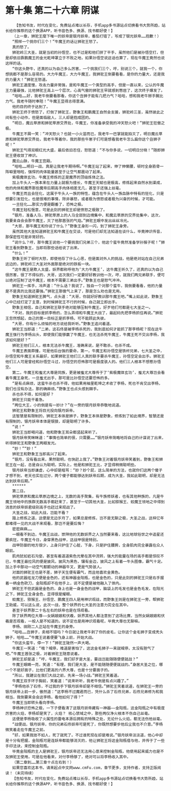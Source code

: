 # 第十集 第二十六章 阴谋
        【告知书友，时代在变化，免费站点难以长存，手机app多书源站点切换看书大势所趋，站长给你推荐的这个换源APP，听书音色多、换源、找书都好使！】
       （上一章，狮驼王麾下唯一的妖帝是银月妖帝，番茄打错了，写成了银光妖帝……抱歉！）
       “照样一个挑你们三个！”牛魔王的话让狮驼王怒了。
       真的怒了。
       狮驼岭三大圣，就是当初的孙悟空，也不过是和他们拼了平手，虽然他们是被孙悟空打，但是却依旧靠鹏魔王的金光乾坤罩立于不败之地，如果孙悟空说这话也算了，现在牛魔王竟然也说这样的话。
       “你这头野牛，还真的以为自己多么厉害，一个挑我们三个，哼，别说三个，就我一个，你想挑都不是那么容易的。大力牛魔王，大力牛魔王，我狮驼王倒要看看，是你的力量大，还是我的力量大！”狮驼王怒道。
       狮驼王速度慢，攻击力量非常强，是和牛魔王一个类型的高手，但是一直以来，公认的牛魔王力量最强，比他狮驼王高上一个层次，心高气傲的狮驼王早就感到憋屈了，这次终于爆发了。
       “哈哈……好，我老牛倒要看那看，你这个丑狮子能有几把力气？哈哈，想和我老牛掰手腕比力气，我老牛随时奉陪！”牛魔王显得志得意满。
       他的目的终于达到了。
       狮驼王终于愤怒了，打倒了狮驼王，野象王和鹏魔王自然会支援，狮驼岭三圣，虽然彼此之间有些小动作，但是面临敌人，三人却是抱成团的。
       “明日，魔云草原和狮驼草原交界处，牛魔王，你准备承受我的冲天怒火吧！”狮驼王狂傲之极。
       牛魔王不屑一笑：“冲天怒火？也就一小火苗而已，我老牛一巴掌就能拍灭了，明日魔云草原和狮驼草原交界处，我老牛等着你，我的那些牛崽子们可是想看我老牛怎么扁你这个丑狮子呢！”
       狮驼王气得双眼红光大盛，最后依旧忍住，怒怒道：“不与你多说，一切明日分晓！”随即狮驼王便收敛了神识。
       魔云山脉，牛魔王宫殿。
       “哈哈……明日一战，真是让我老牛期待啊。”牛魔王站了起来，伸了伸懒腰，顿时全身筋骨一阵噼里啪啦，强悍的肉体能量甚至于让空气都震动了起来。
       紫极魔体玄功，牛魔王修炼的正是魔界的顶级炼体之法。
       加上牛头人一族本来在力量上就极为擅长，牛魔王天赋也是极高，修炼起来自然水到渠成，他的肉体和魔界那些魔帝后期高手肉体相差无几，甚至于还强上丝毫。
       牛魔王而且会狂化，这属于牛头人一族的特性，蕴含在牛头人一族血脉中特有的狂化，只是想要引发狂化，也是很难的事情，除非暴怒，或者极为愤怒或者极为兴奋的时候，才可能。
       一旦狂化……那实力便是翻番了，恐怖之极。
       牛魔王轻松惬意，可是此刻的狮驼王却是愤怒之极致了。
       “银月，准备人马，狮驼草原上的人马全部到边境集中，和魔云草原的交界处集中，这次，我要亲自会会那牛魔王，灭了他那嚣张的气焰。”狮驼王眼中发出丝丝冷光。
       “大哥，那牛魔王和你说了什么？”野象王身形一闪，到了狮驼王身旁。
       虽然其他大圣知道狮驼王和牛魔王在交谈，可是他们却无法知道在谈什么，毕竟神识传音，那保密性可是非常好的。
       “说什么？哼，那牛魔王说他一个要挑我们兄弟三个，他这个蛮牛竟然准备学孙猴子呢！”狮驼王看到野象王，当即将那些话给说了出来。
       “什么！”
       野象王听了顿时大怒，即使他存了什么心思，但是面对外人的挑战，他是绝对站在自己兄弟这边的，狮驼岭三大圣对外面那是绝对的铁板一块。
       “这牛魔王是欺人太盛，妖界都称呼他为‘大力牛魔王’，这牛魔王听久了，还真的以为自己很厉害，很了不得似的，大哥，这次我们一定要好好教训他一次，哼，就我们两兄弟联手，便可以绝对压制了这牛魔王，根本不需要三弟出手。”野象王也是怒气冲冲。
       狮驼王一挥手，冷声道：“什么话？我说了，独自一个对那个蛮牛，我倒要看看，他的力量是不是真的比我还要强。”狮驼王那傲气上来了，那是怎么劝也是无用。
       野象王知道狮驼王脾气，点头道：“大哥，你就好好教训那牛魔王吧。”嘴上如此说，野象王心中已经打定了主意，到时候狮驼王不行的时候，自己就立即出手。
       野象王相信，自己和狮驼王联手绝对能够压制牛魔王。好歹他们可都是七大圣之一。
       “不对，我的目标是抓李杨的，怎么弄得和牛魔王大战了，最起码先把李杨抓住再说。”狮驼王忽然想起，自己的第一目标正是抓李杨，可不能顾此失彼。
       “大哥，你有什么烦恼的地方说给我听听。”野象王追问着道。
       狮驼王当即道：“二弟，这石佟是被李杨杀死的，我到底如何才能抓了那李杨呢？现在这牛魔王强行为李杨出头，即使我们能够赢了牛魔王，也无法杀死牛魔王，牛魔王死不交出李杨，我该如何是好？”
       狮驼王他们三人，根本无法杀牛魔王，准确来说，是不敢杀，也杀不成。
       牛魔王表面莽撞，可是他后台强的要命，第一，牛魔王和孙悟空是铁杆兄弟，七大圣之中，孙悟空和牛魔王关系最好，如果狮驼王他们三人真的联手要杀牛魔王，孙悟空定会出手。狮驼王他们三人可是曾经和孙悟空斗过，孙悟空的恐怖那可是极度骇人的。他们三人根本不想惹孙悟空。
       第二，牛魔王和蚩尤大尊是同族，更是被蚩尤大尊传于了‘紫极魔体玄功’，蚩尤大尊岂会看着牛魔王身死，一旦蚩尤出手，那可是比孙悟空还要恐怖的多。
       “是有点麻烦，这蛮牛杀也杀不得，他如果用袖里乾坤之术收了李杨，死也不肯交出李杨，我们也没有办法，那的确麻烦。”野象王也点头感到棘手。
       杀也杀不得，如何是好？
       狮驼王只能干着急。
       “两位大王，小的倒是有一妙计？”在一旁的银月妖帝恭敬地说道。
       狮驼王和野象王将目光投向银月妖帝。
       这智慧是有限制的，狮驼王本体是狮子，野象王本体是野象，修炼到了如此境界，智慧还是有限制的，银月妖帝本体是银狼，却是聪明了许多。
       “说！”
       狮驼王当即喝问道，他和野象王耳朵都竖起来听了。
       银月妖帝笑眯眯道：“事情也简单的很，只需要……”银月妖帝简略地将自己的计谋说了出来，听得狮驼王和野象王两眼发光。
       “妙！”“妙！”
       狮驼王和野象王当即高兴了起来。
       “银月，没有看出来，果然聪明，也快赶上我了。”野象王对着银月妖帝笑着到，野象王和狮驼王在一起，总是自认为聪明，实际上，他是和狮驼王比，才显得稍微聪明些。
       银月妖帝当即谦虚，心中却是暗骂：“妙？妙个屁，这么简单的方法，也就你们这两个傻子才想不到，老天也实在过分，两个傻子都能够达到妖帝后期，成为大圣，我如此聪明，却是无法达到妖帝后期。”
       ******
       第二日。
       狮驼草原和魔云草原边境之上，无数的高手聚集，有牛族修妖者，也有其他种族的，凡是牛魔王领地中的族群无数高手都赶来了，甚至于一切其他大圣，比如猕猴王、蛟魔王领地之中得到消息的妖帝妖君级别高手也赶过来观战了。
       大圣之战，如此大战，岂能不看？
       踏上修炼之道，这便是无边岁月了，如果总是修炼，岂不是无聊之极，大圣之战，这样亿年都难得一见的大战不来观看，那岂不是要后悔？
       密密麻麻……
       一眼看不到边，牛魔王出战，崇拜他的无数妖界之人当然要来看，这比地球俗世之中追星还要疯狂，牛魔王今日，身穿黑色战甲，这战甲很是特别。
       战甲防御的地方很少，上身只护住了心脏，下身，只是护住腰胯，全身肌肉完全暴露在众人眼前。
       肌肉犹如岩石沟壑，甚至有着道道紫色光晕在其中流转，强大的能量在场的高手都是惊叹不已，牛魔王最拉风的便是披风，披风为黑色，镶有金边，披风之上有着一牛头图像，霸气十足。加上手中那动一动空气都颤动的神器牛叉，更是气势骇人。
       对面的狮驼王也是不差，狮子天生便有霸气，而且他喜欢金黄色。
       他的武器炫龙刀便是金色的，还有神器金阳瓶，也是金色的，只是此刻的狮驼王只是右手握着一柄金色砍刀，金阳瓶却不在他手上，说不定便是被他融入了体内。
       狮驼王不但武器是金色的，身上也是一身金色的战甲，脑袋上的毛发也是金色毛发，在阳光之下，狮驼王全身金色，显得很是耀眼。
       蛟魔王、猕猴王、孙悟空、鹏魔王四人是用神识观战，而野象王则是在狮驼王一旁，帮狮驼王助威，可以这么说，此次一战，整个妖界的七大圣的注意力完全在其中。
       甚至于妖界那二十名左右的妖帝也是在场观看。
       除了妖界两位大尊——女娲娘娘和伏羲，妖界其他人都注意到了这场比赛，当然女娲娘娘和伏羲是否观看，一般人是不知道的。说不定也是用神识观看呢，毕竟大尊也无聊嘛。
       李杨、田刚二人正站在牛魔王的身旁。
       “哈哈……丑狮子，卖相不错吗？今日就让我老牛剥了你的皮毛，让你这个金毛狮子变成秃头狮子，哈哈……”牛魔王说着便要飞身上前，开始大战。
       “你这头蛮牛，停一下！”狮驼王陡然一声大喝。
       牛魔王一笑道：“哦？喊停，难道是害怕了，这这金毛狮子一来就喊停，太没有胆气了吧。”牛魔王嚣张之极，对着狮驼王随意说着。
       狮驼王却是道：“哼，牛魔王，我们好歹是大圣，要战岂能随随便便就战？”
       牛魔王眼睛一亮，笑道：“有理，我们是大圣，是不能随随便便就战的。”身居大圣之位，哪一个不是好面子，比他们更高的六界大尊，也是十分要面子的。
       “所以，我建议在我们大战之前，先来一场小战。”狮驼王笑着道。
       牛魔王双手环于胸前，笑着道：“说来听听，我老牛倒是有点兴趣了。”
       “李杨他杀了石佟，不过我的手下银月妖帝却是不相信。”狮驼王笑着说道，在狮驼王一旁的银月妖帝上前一步，傲然道：“这李杨不过魔君而已，凭什么杀了石佟兄弟，石佟兄弟修为和我相当，我倒要来会会这李杨，看他如何了得？”
       牛魔王当即转头看向李杨。
       李杨神识恐怖之极，一下子便看清了这银月妖帝藏有一神器——金阳瓶，这金阳瓶之中有极度厉害的火焰，李杨却是笑了，火焰？ 核心禁域之中，那些两仪净火根本不伤自己丝毫。
       这便是李杨吸收了火属性的雷电本源后拥有的特殊之处，无论什么火焰，都无法伤他丝毫。
       “战便战，银月妖帝，你的兄弟石佟妖帝可是死了，你既然想要步他后尘我也不介意。”李杨微笑着走在牛魔王之前。
       “好，如果我技不如人，死了就死了。不过谁死现在却是难说。”银月妖帝淡淡道，他心中却是十分有把握，金阳瓶可是连妖帝都能够消灭的，他让狮驼王将这金阳瓶借与他，并传于了一些手印法诀，来控制金阳瓶。
       毕竟金阳瓶的主人是狮驼王，银月妖帝还无法用心意来控制金阳瓶，他使用起来威力也是不及狮驼王使用，可是在他看来，对付李杨够了，绝对可以将李杨收入其中。
       （第二章到……第三章十点左右到！）
       如果您喜欢这本书，请来起点中文网www.cmFu.com，章节更多，支持作者，支持正版阅读！（未完待续）
       【告知书友，时代在变化，免费站点难以长存，手机app多书源站点切换看书大势所趋，站长给你推荐的这个换源APP，听书音色多、换源、找书都好使！】